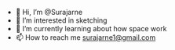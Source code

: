 - 👋 Hi, I’m @Surajarne
- 👀 I’m interested in sketching 
- 🌱 I’m currently learning about how space work
- 📫 How to reach me surajarne1@gmail.com 
  
<!---
Surajarne/Surajarne is a ✨ special ✨ repository because its `README.md` (this file) appears on your GitHub profile.
You can click the Preview link to take a look at your changes.
--->
